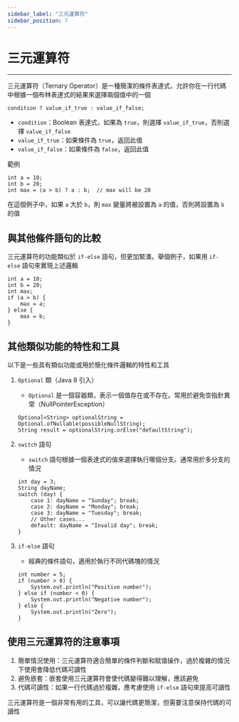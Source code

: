 ```yaml
---
sidebar_label: "三元運算符"
sidebar_position: 7
---
```


# 三元運算符

---

三元運算符（Ternary Operator）是一種簡潔的條件表達式，允許你在一行代碼中根據一個布林表達式的結果來選擇兩個值中的一個

```
condition ? value_if_true : value_if_false;
```

- `condition`：Boolean 表達式，如果為 `true`，則選擇 `value_if_true`，否則選擇 `value_if_false`
- `value_if_true`：如果條件為 `true`，返回此值
- `value_if_false`：如果條件為 `false`，返回此值

範例

```
int a = 10;
int b = 20;
int max = (a > b) ? a : b;  // max will be 20
```

在這個例子中，如果 `a` 大於 `b`，則 `max` 變量將被設置為 `a` 的值，否則將設置為 `b` 的值

## 與其他條件語句的比較

三元運算符的功能類似於 `if-else` 語句，但更加緊湊。舉個例子，如果用 `if-else` 語句來實現上述邏輯

```
int a = 10;
int b = 20;
int max;
if (a > b) {
    max = a;
} else {
    max = b;
}
```

## 其他類似功能的特性和工具

以下是一些具有類似功能或用於簡化條件邏輯的特性和工具

1. `Optional` 類（Java 8 引入）
	- `Optional` 是一個容器類，表示一個值存在或不存在。常用於避免空指針異常（NullPointerException）

	```
	Optional<String> optionalString = Optional.ofNullable(possibleNullString);
	String result = optionalString.orElse("defaultString");
	```

2. `switch` 語句
	- `switch` 語句根據一個表達式的值來選擇執行哪個分支。通常用於多分支的情況
	
	```
	int day = 3;
	String dayName;
	switch (day) {
	    case 1: dayName = "Sunday"; break;
	    case 2: dayName = "Monday"; break;
	    case 3: dayName = "Tuesday"; break;
	    // Other cases...
	    default: dayName = "Invalid day"; break;
	}
	```

3. `if-else` 語句
	- 經典的條件語句，適用於執行不同代碼塊的情況
	```
	int number = 5;
	if (number > 0) {
	    System.out.println("Positive number");
	} else if (number < 0) {
	    System.out.println("Negative number");
	} else {
	    System.out.println("Zero");
	}
	```

## 使用三元運算符的注意事項

1. 簡單情況使用：三元運算符適合簡單的條件判斷和賦值操作，過於複雜的情況下使用會降低代碼可讀性
2. 避免嵌套：嵌套使用三元運算符會使代碼變得難以理解，應該避免
3. 代碼可讀性：如果一行代碼過於複雜，應考慮使用 `if-else` 語句來提高可讀性

三元運算符是一個非常有用的工具，可以讓代碼更簡潔，但需要注意保持代碼的可讀性